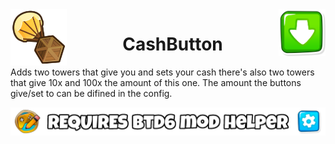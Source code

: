 <a href="https://github.com/DarkTerraYT/CashButtons/releases/latest/download/CashButton.dll">
    <img align="left" alt="Icon" height="90" src="Icon.png">
    <img align="right" alt="Download" height="75" src="https://raw.githubusercontent.com/gurrenm3/BTD-Mod-Helper/master/BloonsTD6%20Mod%20Helper/Resources/DownloadBtn.png">
</a>

<h1 align="center">CashButton</h1>

Adds two towers that give you and sets your cash there's also two towers that give 10x and 100x the amount of this one. The amount the buttons give/set to can be difined in the config.

[![Requires BTD6 Mod Helper](https://raw.githubusercontent.com/gurrenm3/BTD-Mod-Helper/master/banner.png)](https://github.com/gurrenm3/BTD-Mod-Helper#readme)

